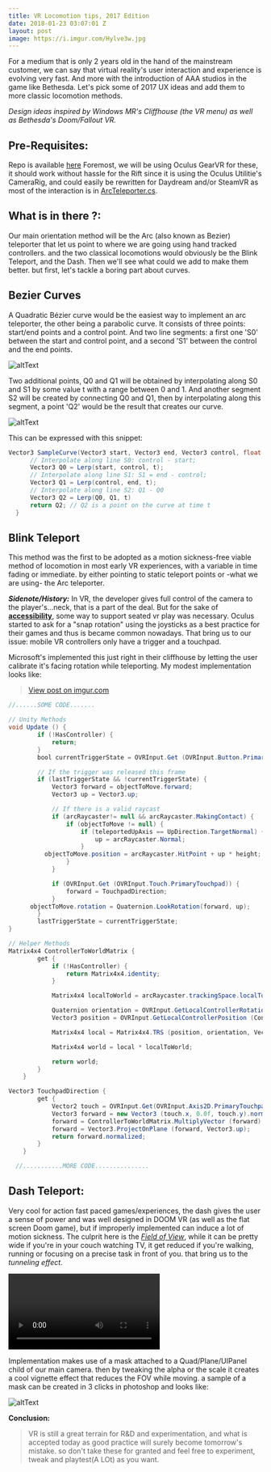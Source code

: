 ```yaml
---
title: VR Locomotion tips, 2017 Edition
date: 2018-01-23 03:07:01 Z
layout: post
image: https://i.imgur.com/Hylve3w.jpg
---
```


For a medium that is only 2 years old in the hand of the mainstream customer, we can say that virtual reality's user interaction and experience is evolving very fast. And more with the introduction of AAA studios in the game like Bethesda.
Let's pick some of 2017 UX ideas and add them to more classic locomotion methods.

*Design ideas inspired by Windows MR's Cliffhouse (the VR menu) as well as Bethesda's Doom/Fallout VR.*

## **Pre-Requisites:**
Repo is available [here](https://github.com/Guendeli/GearVr-motion-plus)
Foremost, we will be using Oculus GearVR for these, it should work without hassle for the Rift since it is using the Oculus Utilitie's CameraRig, and could easily be rewritten for Daydream and/or SteamVR as most of the interaction is in [ArcTeleporter.cs](https://github.com/Guendeli/GearVr-motion-plus/blob/master/Assets/Scripts/Locomotion/SharedCode/ArcTeleporter.cs).


## **What is in there ?:**
Our main orientation method will be the Arc (also known as Bezier) teleporter that let us point to where we are going using hand tracked controllers. and the two classical locomotions would obviously be the Blink Teleport, and the Dash. Then we'll see what could we add to make them better.
but first, let's tackle a boring part about curves.

## **Bezier Curves**
A Quadratic Bézier curve would be the easiest way to implement an arc teleporter, the other being a parabolic curve.
It consists of three points: start/end points and a control point. And two line segments: a first one 'S0' between the start and control point, and a second 'S1' between the control and the end points.

![altText](https://scontent.fmad3-7.fna.fbcdn.net/v/t39.2365-6/22538524_149282942471278_1239887625913892864_n.png?oh=01dde82fe64e9c608c2d82751cfbf566&oe=5AF51B21)

Two additional points, Q0 and Q1 will be obtained by interpolating along S0 and S1 by some value t with a range between 0 and 1. And another segment S2 will be created by connecting Q0 and Q1, then by interpolating along this segment, a point 'Q2' would be the result that creates our curve.

![altText](https://scontent.fmad3-7.fna.fbcdn.net/v/t39.2365-6/22879649_542336362777632_507106561005453312_n.gif?oh=5b6c3b1502c70f2a6a26ac8915ce68e3&oe=5AF2D279)

This can be expressed with this snippet:

```Java
Vector3 SampleCurve(Vector3 start, Vector3 end, Vector3 control, float t) {
      // Interpolate along line S0: control - start;
      Vector3 Q0 = Lerp(start, control, t);
      // Interpolate along line S1: S1 = end - control;
      Vector3 Q1 = Lerp(control, end, t);
      // Interpolate along line S2: Q1 - Q0
      Vector3 Q2 = Lerp(Q0, Q1, t)
      return Q2; // Q2 is a point on the curve at time t
  }
```

## **Blink Teleport**
This method was the first to be adopted as a motion sickness-free viable method of locomotion in most early VR experiences,
with a variable in time fading or immediate. by either pointing to static teleport points or -what we are using- the Arc teleporter.

**_Sidenote/History:_** In VR, the developer gives full control of the camera to the player's...neck, that is a part of the deal. But for the sake of **[accessibility](http://gameaccessibilityguidelines.com/)**, some way to support seated vr play was necessary. Oculus started to ask for a "snap rotation" using the joysticks as a best practice for their games and thus is became common nowadays. That bring us to our issue: mobile VR controllers only have a trigger and a touchpad.

Microsoft's implemented this just right in their cliffhouse by letting the user calibrate it's facing rotation while teleporting. My modest implementation looks like:

<blockquote class="imgur-embed-pub" lang="en" data-id="3SthBls"><a href="//imgur.com/3SthBls">View post on imgur.com</a></blockquote><script async src="//s.imgur.com/min/embed.js" charset="utf-8"></script>

```Java
//......SOME CODE.......

// Unity Methods
void Update () {
		if (!HasController) {
			return; 
		}
		bool currentTriggerState = OVRInput.Get (OVRInput.Button.PrimaryIndexTrigger);

		// If the trigger was released this frame
		if (lastTriggerState && !currentTriggerState) {
			Vector3 forward = objectToMove.forward;
			Vector3 up = Vector3.up;

			// If there is a valid raycast
			if (arcRaycaster!= null && arcRaycaster.MakingContact) {
				if (objectToMove != null) {
					if (teleportedUpAxis == UpDirection.TargetNormal) {
						up = arcRaycaster.Normal;
					}
          objectToMove.position = arcRaycaster.HitPoint + up * height;
				}
			}

			if (OVRInput.Get (OVRInput.Touch.PrimaryTouchpad)) {
				forward = TouchpadDirection;
			}
      objectToMove.rotation = Quaternion.LookRotation(forward, up);
		}
		lastTriggerState = currentTriggerState;
}

// Helper Methods
Matrix4x4 ControllerToWorldMatrix {
		get {
			if (!HasController) {
				return Matrix4x4.identity;
			}

			Matrix4x4 localToWorld = arcRaycaster.trackingSpace.localToWorldMatrix;

			Quaternion orientation = OVRInput.GetLocalControllerRotation(Controller);
			Vector3 position = OVRInput.GetLocalControllerPosition (Controller);

			Matrix4x4 local = Matrix4x4.TRS (position, orientation, Vector3.one);

			Matrix4x4 world = local * localToWorld;

			return world;
		}
	}

Vector3 TouchpadDirection {
		get {
			Vector2 touch = OVRInput.Get(OVRInput.Axis2D.PrimaryTouchpad);
			Vector3 forward = new Vector3 (touch.x, 0.0f, touch.y).normalized;
			forward = ControllerToWorldMatrix.MultiplyVector (forward);
			forward = Vector3.ProjectOnPlane (forward, Vector3.up);
			return forward.normalized;
		}
	}

  //...........MORE CODE...............
```

## **Dash Teleport:**
Very cool for action fast paced games/experiences, the dash gives the user a sense of power and was well designed in DOOM VR (as well as the flat screen Doom game), but if improperly implemented can induce a lot of motion sickness.
The culprit here is the *[Field of View](https://en.wikipedia.org/wiki/Field_of_view)*, while it can be pretty wide if you're in your couch watching TV, it get reduced if you're walking, running or focusing on a precise task in front of you.
that bring us to the *tunneling effect*.

![altText](https://i.imgur.com/u9h5xWY.mp4)

Implementation makes use of a mask attached to a Quad/Plane/UIPanel child of our main camera. then by tweaking the alpha or the scale it creates a cool vignette effect that reduces the FOV while moving. a sample of a mask can be created in 3 clicks in photoshop and looks like:

![altText](https://i.imgur.com/fM3NHuu.png)

**Conclusion:**
>VR is still a great terrain for R&D and experimentation, and what is accepted today as good practice will surely become tomorrow's mistake. so don't take these for granted and feel free to experiment, tweak and playtest(A LOt) as you want.










